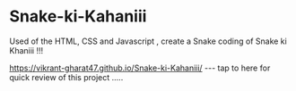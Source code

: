 # Snake-ki-Kahaniii
Used  of the HTML, CSS and Javascript , create a Snake coding of Snake ki Khaniii !!!

 https://vikrant-gharat47.github.io/Snake-ki-Kahaniii/  --- tap to here for quick review of this project .....
